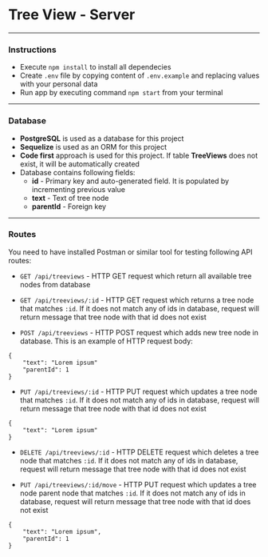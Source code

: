 # Tree View - Server

---
### Instructions

- Execute `npm install` to install all dependecies
- Create `.env` file by copying content of `.env.example` and replacing values with your personal data
- Run app by executing command `npm start` from your terminal
---

### Database

- **PostgreSQL** is used as a database for this project
- **Sequelize** is used as an ORM for this project
- **Code first** approach is used for this project. If table **TreeViews** does not exist, it will be automatically created
- Database contains following fields:
  - **id** - Primary key and auto-generated field. It is populated by incrementing previous value
  - **text** - Text of tree node
  - **parentId** - Foreign key

---

### Routes

You need to have installed Postman or similar tool for testing following API routes:

- `GET /api/treeviews` - HTTP GET request which return all available tree nodes from database

- `GET /api/treeviews/:id` - HTTP GET request which returns a tree node that matches `:id`. If it does not match any of ids in database, request will return message that tree node with that id does not exist

- `POST /api/treeviews` - HTTP POST request which adds new tree node in database. This is an example of HTTP request body:

```
{
    "text": "Lorem ipsum"
    "parentId": 1
}
```

- `PUT /api/treeviews/:id` - HTTP PUT request which updates a tree node that matches `:id`. If it does not match any of ids in database, request will return message that tree node with that id does not exist

```
{
    "text": "Lorem ipsum"
}
```

- `DELETE /api/treeviews/:id` - HTTP DELETE request which deletes a tree node that matches `:id`. If it does not match any of ids in database, request will return message that tree node with that id does not exist

- `PUT /api/treeviews/:id/move` - HTTP PUT request which updates a tree node parent node that matches `:id`. If it does not match any of ids in database, request will return message that tree node with that id does not exist

```
{
    "text": "Lorem ipsum",
    "parentId": 1
}
```
